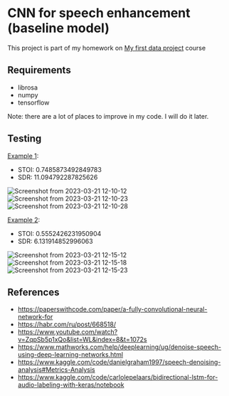 
# CNN for speech enhancement (baseline model)

This project is part of my homework on [My first data project](https://ods.ai/tracks/my_first_data_project) course



## Requirements

- librosa
- numpy
- tensorflow

Note: there are a lot of places to improve in my code. I will do it later.


## Testing
[Example 1](https://drive.google.com/drive/folders/1-5wGQ1fpA0poQMsjk5xdNzo99HKL01lp?usp=sharing):

- STOI: 0.7485873492849783
- SDR: 11.094792287825626

![Screenshot from 2023-03-21 12-10-12](https://user-images.githubusercontent.com/63301430/226561548-743503a6-c1c2-42dc-a7f5-a0f7a2a508e5.png)
![Screenshot from 2023-03-21 12-10-23](https://user-images.githubusercontent.com/63301430/226561551-b33b70f7-f699-4879-a481-b6cf86470f31.png)
![Screenshot from 2023-03-21 12-10-28](https://user-images.githubusercontent.com/63301430/226561554-a6e60551-fac5-4cce-a79f-03731b4b90a5.png)

[Example 2](https://drive.google.com/drive/folders/1-5wGQ1fpA0poQMsjk5xdNzo99HKL01lp?usp=sharing):

- STOI: 0.5552426231950904
- SDR: 6.131914852996063

![Screenshot from 2023-03-21 12-15-12](https://user-images.githubusercontent.com/63301430/226562559-49c322a3-66df-4c48-886a-ddcc3c02cc1a.png)
![Screenshot from 2023-03-21 12-15-18](https://user-images.githubusercontent.com/63301430/226562563-de83326d-36c4-46af-aac9-bea6fdec9fee.png)
![Screenshot from 2023-03-21 12-15-23](https://user-images.githubusercontent.com/63301430/226562569-27601b24-8d6d-4be8-bc8c-f0099023370e.png)

## References
- https://paperswithcode.com/paper/a-fully-convolutional-neural-network-for
- https://habr.com/ru/post/668518/
- https://www.youtube.com/watch?v=ZqpSb5p1xQo&list=WL&index=8&t=1072s
- https://www.mathworks.com/help/deeplearning/ug/denoise-speech-using-deep-learning-networks.html
- https://www.kaggle.com/code/danielgraham1997/speech-denoising-analysis#Metrics-Analysis
- https://www.kaggle.com/code/carlolepelaars/bidirectional-lstm-for-audio-labeling-with-keras/notebook
